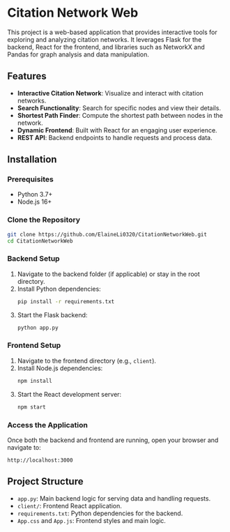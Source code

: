 # Citation Network Web

This project is a web-based application that provides interactive tools for exploring and analyzing citation networks. It leverages Flask for the backend, React for the frontend, and libraries such as NetworkX and Pandas for graph analysis and data manipulation.

## Features
- **Interactive Citation Network**: Visualize and interact with citation networks.
- **Search Functionality**: Search for specific nodes and view their details.
- **Shortest Path Finder**: Compute the shortest path between nodes in the network.
- **Dynamic Frontend**: Built with React for an engaging user experience.
- **REST API**: Backend endpoints to handle requests and process data.

## Installation

### Prerequisites
- Python 3.7+
- Node.js 16+

### Clone the Repository
```bash
git clone https://github.com/ElaineLi0320/CitationNetworkWeb.git
cd CitationNetworkWeb
```

### Backend Setup
1. Navigate to the backend folder (if applicable) or stay in the root directory.
2. Install Python dependencies:
   ```bash
   pip install -r requirements.txt
   ```
3. Start the Flask backend:
   ```bash
   python app.py
   ```

### Frontend Setup
1. Navigate to the frontend directory (e.g., `client`).
2. Install Node.js dependencies:
   ```bash
   npm install
   ```
3. Start the React development server:
   ```bash
   npm start
   ```

### Access the Application
Once both the backend and frontend are running, open your browser and navigate to:
```
http://localhost:3000
```

## Project Structure
- `app.py`: Main backend logic for serving data and handling requests.
- `client/`: Frontend React application.
- `requirements.txt`: Python dependencies for the backend.
- `App.css` and `App.js`: Frontend styles and main logic.
